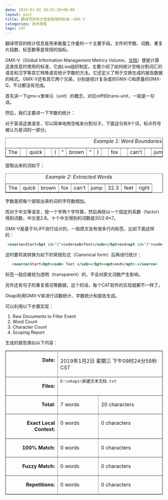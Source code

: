```yaml
---
date: 2019-01-02 20:55:50+08:00
layout: post
title: 翻译项目统计信息使用的标准——GMX-V
categories: 技术随笔
tags: CAT
---
```


翻译项目的统计信息是用来衡量工作量的一个主要手段。文件的字数、词数、重复片段数、标签数等是常用的指标。

GMX-V（Global Information Management Metrics Volume，[文档](https://www.xtm.cloud/manuals/gmx-v/GMX-V-2.0.html)）便是计算这类信息时使用的标准，它由Lisa组织制定。主要介绍了如何统计空格分割词汇的语言和汉字等其它特殊语言统计字数的方法。它还定义了用于交换生成的报告数据的格式。GMX-V还有其它两个兄弟，分别是统计复杂度的GMX-C和质量的GMX-Q，不过都没有完成。


首先讲一下gmx-v里单元（unit）的概念，对应xliff的trans-unit，一般是一句话。

然后，我们主要讲一下字数的统计：

对于英语这类语言，可以简单地用空格来分割句子。下面这句有9个词，标点符号被认为是词的一部分。

<div style="text-align:center;">
<table border="1" cellspacing="0" cellpadding="0">
    <caption class="left"><em>Example 1: Word Boundaries</em></caption>
    <tbody><tr>
        <td>The</td>
        <td>&nbsp;</td>
        <td>quick</td>
         <td>&nbsp;</td>
        <td>(</td>
        <td>"</td>
        <td>brown</td>
        <td>"</td>
        <td>)</td>
         <td>&nbsp;</td>
        <td>fox</td>
        <td>&nbsp;</td>
        <td>can't</td>
        <td>&nbsp;</td>
        <td>jump</td>
        <td>&nbsp;</td>
         <td>32.3</td>
        <td>&nbsp;</td>
        <td>feet</td>
        <td>,</td>
        <td>&nbsp;</td>
        <td>right</td>
        <td>?</td>
     </tr>
</tbody></table>
</div>

提取出来的词如下：

<div style="text-align:center;">
<table border="1" cellspacing="0" cellpadding="0">
    <caption class="left"><em>Example 2: Extracted Words</em></caption>
    <tbody><tr>
        <td>The</td>
        <td>quick</td>
         <td>brown</td>
        <td>fox</td>
        <td>can't</td>
        <td>jump</td>
        <td>32.3</td>
        <td>feet</td>
         <td>right</td>
    </tr>
</tbody></table>
</div>

字数是把每个提取出来的词的字符数相加。

而对于中文等语言，按一个字两个字符算，然后再除以一个固定的系数（factor）得到词数，中文是2.8。十个中文得到的词数是20/2.8≈7。


GMX-V是基于XLIFF进行设计的，一般原文会有很多行内标签，比如下面这样的：

```xml
 <source>Start<bpt id="2">code<sub>Text</sub></bpt>end<ept id="2">code</ept>.</source>
```

这时要将其转换为如下的常规形式（Canonical form）后再进行统计：

```xml
   <source>Start<bpt><sub> Text </sub></bpt><ept>end</ept>.</source>
```

标签一般应被视为透明（transparent）的，不会对原文词数产生影响。

另外还有句子的重复情况等数据，这个的话，每个CAT软件的实现就都不一样了。


Okapi利用GMX-V来进行词数统计、字数统计和报告生成。

可以利用以下步骤实现：

1. Raw Documents to Filter Event
2. Word Count
3. Character Count
4. Scoping Report

生成的报告类似以下内容：

<div align="center">

<table bordercolor="grey" border="1" cellspacing="0" cellpadding="3">
 <tbody><tr>
  <td valign="top"><p align="right"><b>Date:</b></p></td>
  <td valign="top" colspan="2"><p>2019年1月2日 星期三 下午09时24分58秒 CST</p>
 </td>
 </tr><tr>
  <td valign="top"><p align="right"><b>Files:</b></p></td>
  <td valign="top" colspan="2"><pre style="margin:0">E:\okapi\新建文本文档.txt</pre></td>
 </tr>
 <tr>
  <td valign="top"><p align="right"><b>Total:</b></p></td>
  <td valign="top"><p>7 words</p></td>
  <td valign="top"><p>20 characters</p></td>
 </tr>
 <tr>
  <td valign="top"><p align="right"><b>Exact Local Context:</b></p></td>
  <td valign="top"><p>0 words</p></td>
  <td valign="top"><p>0 characters</p></td>
 </tr>
 <tr>
  <td valign="top"><p align="right"><b>100% Match:</b></p></td>
  <td valign="top"><p>0 words</p></td>
  <td valign="top"><p>0 characters</p></td>
 </tr>
 <tr>
  <td valign="top"><p align="right"><b>Fuzzy Match:</b></p></td>
  <td valign="top"><p>0 words</p></td>
  <td valign="top"><p>0 characters</p></td>
 </tr>
 <tr>
  <td valign="top"><p align="right"><b>Repetitions:</b></p></td>
  <td valign="top"><p>0 words</p></td>
  <td valign="top"><p>0 characters</p></td>
 </tr>
</tbody></table>

</div>
















